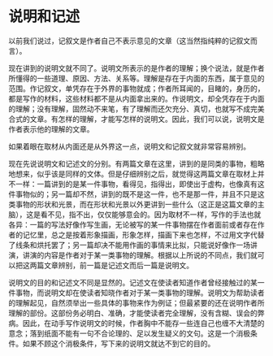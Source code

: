 # 说明和记述

以前我们说过，记叙文是作者自己不表示意见的文章（这当然指纯粹的记叙文而言）。

现在讲到的说明文就不同了。说明文所表示的是作者的理解；换个说法，就是作者所懂得的一些道理、原因、方法、关系等。理解是存在于内面的东西，属于意见的范围。作记叙文，单凭存在于外界的事物就成；作者所耳闻的，目睹的，身历的，都是写作的材料，这些材料都不是从内面拿出来的。作说明文，却全凭存在于内面的理解；没有理解，固然动不来笔，有了理解而还欠充分、真切，也就写不成完美合式的文章。有怎样的理解，才能写怎样的说明文。因此，我们可以说，说明文是作者表示他的理解的文章。

如果着眼在取材从内面还是从外界这一点，说明文和记叙文就非常容易辨别。

现在先说说明文和记述文的分别。有两篇文章在这里，讲到的是同类的事物，粗略地想来，似乎该是同样的文体。但是仔细辨别之后，就觉得这两篇文章在取材上并不一样：一篇讲到的是某一件事物，看得见，指得出，即使出于虚构，也像真有这件事物似的；另一篇却不然，讲到的既不是这一件，也不是那一件，并且不只是这类事物的形状和光景，而在形状和光景以外更讲到一些什么（这正是这篇文章的主脑），这是看不见，指不出，仅仅能够意会的。因为取材不一样，写作的手法也就各异：一篇的写法好像作写生画，无论被写的某一件事物摆在作者面前或者存在作者的记忆里，总之是按着形象描画，形象怎样，描画下来也怎样，不过用文字代替了线条和烘托罢了；另一篇却决不能用作画的事情来比拟，只能说好像作一场讲演，讲演的内容是作者对于某一类事物的理解。根据以上所说的不同点，我们就可以把这两篇文章辨别，前一篇是记述文而后一篇是说明文。

说明文的目的和记述文不同是显然的。记述文在使读者知道作者曾经接触过的某一件事物，而说明文却在使读者知晓作者对于某一类事物的理解。说明文为帮助读者的理解起见，自然须举出一些具体的事物来作为例证；但最紧要的还在说明作者所理解的部份。这部份务必明白、准确，才能使读者完全理解，没有含糊、误会的弊病。因此，在动手写作说明文的时候，作者胸中不能存一些连自己也缠不大清楚的意念；落到纸面不能有一句不合论理的、足以发生疑义的文句。这是一个消极条件。如果不顾这个消极条件，写下来的说明文就达不到它的目的。

